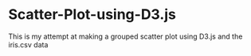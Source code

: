 # Scatter-Plot-using-D3.js
This is my attempt at making a grouped scatter plot using D3.js and the iris.csv data
